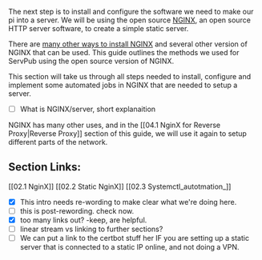 
The next step is to install and configure the software we need to make our pi into a server. We will be using the open source [NGINX](https://www.nginx.com/), an open source HTTP server software, to create a simple static server. 

There are  [many other ways to install NGINX](https://docs.nginx.com/nginx/admin-guide/installing-nginx/installing-nginx-open-source/) and several other version of NGINX that can be used. This guide outlines the methods we used for ServPub using the open source version of NGINX.

This section will take us through all steps needed to install, configure and implement some automated jobs in NGINX that are needed to setup a server.  

- [ ] What is NGINX/server, short explanaition

NGINX has many other uses, and in the [[04.1 NginX for Reverse Proxy|Reverse Proxy]] section of this guide, we will use it again to setup different parts of the network.
## Section Links:
[[02.1 NginX]]
[[02.2 Static NginX]]
[[02.3 Systemctl_autotmation_]]

- [x] This intro needs re-wording to make clear what we're doing here.
- [ ] this is post-rewording. check now.
- [x] too many links out? -keep, are helpful.
- [ ] linear stream vs linking to further sections?
- [ ] We can put a link to the certbot stuff her IF you are setting up a static server that is connected to a static IP online, and not doing a VPN. 